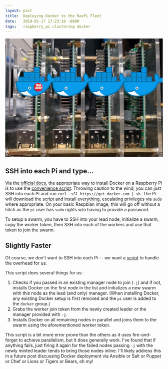 ```yaml
---
layout: post
title:  Deploying Docker to the RasPi Fleet
date:   2019-01-17 17:23:18 -0800
tags:   raspberry_pi clustering docker
---
```

![Raspberry Pi SD Cards](/assets/20190117_175900.jpg)

## SSH into each Pi and type...

Via the [official docs](https://docs.docker.com/install/linux/docker-ce/debian/), the appropriate way to install Docker on a Raspberry Pi is to use the [convenience script](https://docs.docker.com/install/linux/docker-ce/debian/#install-using-the-convenience-script).  Throwing caution to the wind, you can just SSH into each Pi and run `curl -sSl https://get.docker.com | sh`.  The Pi will download the script and install everything, escalating privileges via `sudo` where appropriate.  On your basic Raspbian image, this will go off without a hitch as the `pi` user has `sudo` rights w/o having to provide a password.

To setup a swarm, you have to SSH into your lead node, initialize a swarm, copy the worker token, then SSH into each of the workers and use that token to join the swarm.

## Slightly Faster

Of course, we don't want to SSH into each Pi -- we want a [script](https://github.com/cilynx/raspi/blob/master/setup_docker.sh) to handle the overhead for us.

This script does several things for us:
1. Checks if you passed in an existing manager node to join (`-j`) and if not, installs Docker on the first node in the list and initializes a new swarm with this node as the lead (and only) manager.  (When installing Docker, any existing Docker setup is first removed and the `pi` user is added to the `docker` group.)
2. Grabs the worker join token from the newly created leader or the manager provided with `-j`.
3. Installs Docker on all remaining nodes in parallel and joins them to the swarm using the aforementioned worker token.

This script is a bit more error prone than the others as it uses fire-and-forget to achieve parallelism, but it does generally work.  I've found that if anything fails, just firing it again for the failed nodes passing `-j` with the newly minted leader tends to bring those nodes inline.  I'll likely address this in a future post discussing Docker deployment via Ansible or Salt or Puppet or Chef or Lions or Tigers or Bears, oh my!
